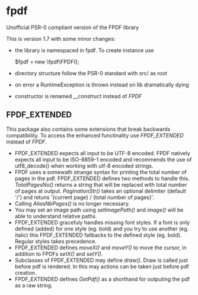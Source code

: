 fpdf
====

Unofficial PSR-0 compliant version of the FPDF library


This is version 1.7 with some minor changes:

* the library is namespaced in fpdf. To create instance use

    $fpdf = new \fpdf\FPDF();

* directory structure follow the PSR-0 standard with src/ as root

* on error a RuntimeException is thrown instead on lib dramatically dying 

* constructor is renamed *__construct* instead of *FPDF*


## FPDF_EXTENDED

This package also contains some extensions that break backwards compatibility.
To access the enhanced functinality use *FPDF_EXTENDED* instead of *FPDF*.

* FPDF_EXTENDED expects all input to be UTF-8 encoded. FPDF natively expects all
  input to be ISO-8859-1 encoded and recommends the use of utf8_decode() when
  working with utf-8 encoded strings.
* FPDF uses a somewath strange syntax for printing the total number of pages in
  the pdf. FPDF_EXTENDED defines two methods to handle this. *TotalPagesNo()*
  returns a string that will be replaced with total number of pages at output.
  *PaginationStr()* takes an optional delimiter (default '/') and retuns
  '{current page} / {total number of pages}'.
* Calling *AliasNbPages()* is no longer necessary.
* You may set an image path using *setImagePath()* and *image()* will be able to
  understand relative paths.
* FPDF_EXTENDED gracefuly handles missing font styles. If a font is only defined
  (added) for one style (eg. bold) and you try to use another (eg. italic) this
  FPDF_EXTENDED fallbacks to the defined style (eg. bold). Regular styles takes
  precedence.
* FPDF_EXTENDED defines *moveX()* and *moveY()* to move the cursor, in addition to
  FPDFs *setX()* and *setY()*.
* Subclasses of FPDF_EXTENDED may define *draw()*. Draw is called just before
  pdf is rendered. In this may actions can be taken just before pdf creation.
* FPDF_EXTENDED defines *GetPdf()* as a shorthand for outputing the pdf as a
  raw string.
